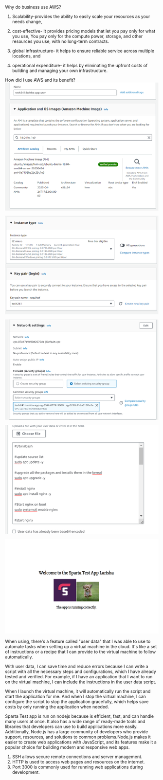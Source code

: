 Why do business use AWS?
1. Scalability-provides the ability to easily scale your resources as your needs change, 

2. cost-effective- It provides pricing models that let you pay only for what you use, You pay only for the compute power, storage, and other resources you use, with no long-term contracts.

3. global infrastructure- it helps to ensure reliable service across multiple locations, and 

4. operational expenditure- it helps by eliminating the upfront costs of building and managing your own infrastructure.

How did I use AWS and its benefit?
![Alt text](<images/name and ami.png>)

![Alt text](<images/instance type and key.png>)

![Alt text](<images/network settings.png>)

![Alt text](<images/user data.png>)

![Alt text](<images/Sparta app.png>)

When using, there's a feature called "user data" that I was able to use to automate tasks when setting up a virtual machine in the cloud. It's like a set of instructions or a recipe that I can provide to the virtual machine to follow automatically.

With user data, I can save time and reduce errors because I can write a script with all the necessary steps and configurations, which I have already tested and verified. For example, if I have an application that I want to run on the virtual machine, I can include the instructions in the user data script.

When I launch the virtual machine, it will automatically run the script and start the application for me. And when I stop the virtual machine, I can configure the script to stop the application gracefully, which helps save costs by only running the application when needed.

Sparta Test app is run on nodejs because is efficient, fast, and can handle many users at once. It also has a wide range of ready-made tools and libraries that developers can use to build applications more easily. Additionally, Node.js has a large community of developers who provide support, resources, and solutions to common problems.Node.js makes it easier to create web applications with JavaScript, and its features make it a popular choice for building modern and responsive web apps.


1. SSH allows secure remote connections and server management.
2. HTTP is used to access web pages and resources on the internet.
3. Port 3000 is commonly used for running web applications during development.